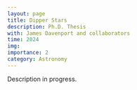 ```yaml
---
layout: page
title: Dipper Stars
description: Ph.D. Thesis
with: James Davenport and collaborators
time: 2024
img: 
importance: 2
category: Astronomy
---
```


Description in progress.